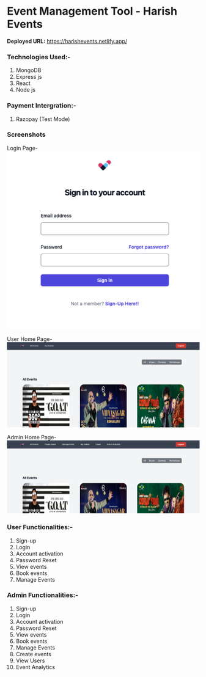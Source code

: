 # Event Management Tool - Harish Events

<b>Deployed URL:</b> https://harishevents.netlify.app/

### Technologies Used:-

1. MongoDB
2. Express js
3. React
4. Node js

### Payment Intergration:-

1. Razopay (Test Mode)

### Screenshots

Login Page-
![Login_Page](src/assets/Login.png)

User Home Page-
![User_Home](src/assets/User_Home.png)

Admin Home Page-
![Admin_Home](src/assets/Admin_Home.png)

### User Functionalities:-

1. Sign-up
2. Login
3. Account activation
4. Password Reset
5. View events
6. Book events
7. Manage Events

### Admin Functionalities:-

1. Sign-up
2. Login
3. Account activation
4. Password Reset
5. View events
6. Book events
7. Manage Events
8. Create events
9. View Users
10. Event Analytics

